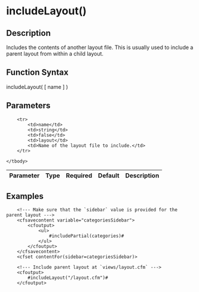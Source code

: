 # includeLayout()

## Description
Includes the contents of another layout file. This is usually used to include a parent layout from within a child layout.

## Function Syntax
includeLayout( [ name ] )


## Parameters
<table>
	<thead>
		<tr>
			<th>Parameter</th>
			<th>Type</th>
			<th>Required</th>
			<th>Default</th>
			<th>Description</th>
		</tr>
	</thead>
	<tbody>
		
		<tr>
			<td>name</td>
			<td>string</td>
			<td>false</td>
			<td>layout</td>
			<td>Name of the layout file to include.</td>
		</tr>
		
	</tbody>
</table>


## Examples
	
		<!--- Make sure that the `sidebar` value is provided for the parent layout --->
		<cfsavecontent variable="categoriesSidebar">
			<cfoutput>
				<ul>
					#includePartial(categories)#
				</ul>
			</cfoutput>
		</cfsavecontent>
		<cfset contentFor(sidebar=categoriesSidebar)>
		
		<!--- Include parent layout at `views/layout.cfm` --->
		<cfoutput>
			#includeLayout("/layout.cfm")#
		</cfoutput>
